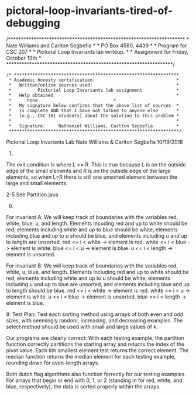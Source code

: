 # pictoral-loop-invariants-tired-of-debugging
/*********************************************************************
     * Nate Williams and Carlton Segbefia                            *
     * PO Box 4580, 4439                                             *
     * Program for CSC 207                                           *
     *   Pictorial Loop Invariants lab writeup.                      *
     * Assignment for Friday, October 19th                           *
     *****************************************************************/


    /* ***************************************************************
     * Academic honesty certification:                               *
     *   Written/online sources used:                                *
     *          Pictorial Loop Invariants lab assignment             *
     *   Help obtained                                               *
     *      none						     *
     *   My signature below confirms that the above list of sources  *
     *   is complete AND that I have not talked to anyone else       *
     *   [e.g., CSC 161 students] about the solution to this problem *
     *                                                               *
     *   Signature:     Nathaniel Williams, Carlton Segbefia         *
     *****************************************************************/

Pictorial Loop Invariants Lab
Nate Williams & Carlton Segbefia
10/19/2018

1. 
The exit condition is where L >= R. This is true because L is on the outside edge
of the small elements and R is on the outside edge of the large elements,
so when L=R there is still one unsorted element between the large and small elements.

2-5
See Partition.java

6. 
For invariant A: 
We will keep track of boundaries with the variables red, white, blue, u, and length. 
Elements incuding red and up to white should be red, elements including white and
up to blue should be white, elements including blue and up to u should be blue,
and elements including u and up to length are unsorted.
red <= i < white -> element is red.
white <= i < blue -> element is white.
blue <= i < u -> element is blue.
u <= i < length -> element is unsorted.

For invariant B: 
We will keep track of boundaries with the variables red, white, u, blue, and length.
Elements including red and up to white should be red, elements including white and
up to u should be white, elements including u and up to blue are unsorted,
and elements including blue and up to length should be blue. 
red <= i < white -> element is red.
white <= i < u -> element is white.
u <= i < blue -> element is unsorted.
blue <= i < length -> element is blue.

9:
Test Plan:
Test each sorting method using arrays of both even and odd sizes, with seemingly random, 
increasing, and decreasing examples. The select method should be used with small and large
values of k.

Our programs are clearly correct: With each testing example, the partition function correctly
partitions the starting array and returns the index of the pivot value. Each kth smallest
element test returns the correct element. The median function returns the median element
for each testing example, rounding down for even-length arrays. 

Both dutch flag algorithms also function forrectly for our testing examples. For arrays 
that begin or end with 0, 1, or 2 (standing in for red, white, and blue, respectively),
the data is sorted properly within the arrays. 
